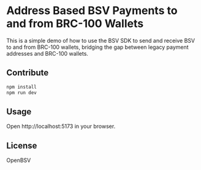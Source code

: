 # Address Based BSV Payments to and from BRC-100 Wallets

This is a simple demo of how to use the BSV SDK to send and receive BSV to and from BRC-100 wallets, bridging the gap between legacy payment addresses and BRC-100 wallets.

## Contribute

```bash
npm install
npm run dev
```

## Usage

Open http://localhost:5173 in your browser.

## License

OpenBSV